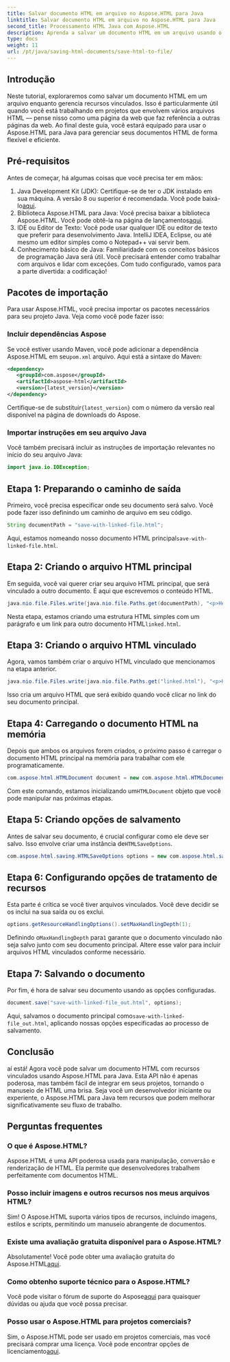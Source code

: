 ```yaml
---
title: Salvar documento HTML em arquivo no Aspose.HTML para Java
linktitle: Salvar documento HTML em arquivo no Aspose.HTML para Java
second_title: Processamento HTML Java com Aspose.HTML
description: Aprenda a salvar um documento HTML em um arquivo usando o Aspose.HTML para Java, perfeito para manipular vários recursos vinculados com facilidade.
type: docs
weight: 11
url: /pt/java/saving-html-documents/save-html-to-file/
---
```

## Introdução
Neste tutorial, exploraremos como salvar um documento HTML em um arquivo enquanto gerencia recursos vinculados. Isso é particularmente útil quando você está trabalhando em projetos que envolvem vários arquivos HTML — pense nisso como uma página da web que faz referência a outras páginas da web. Ao final deste guia, você estará equipado para usar o Aspose.HTML para Java para gerenciar seus documentos HTML de forma flexível e eficiente.
## Pré-requisitos
Antes de começar, há algumas coisas que você precisa ter em mãos:
1.  Java Development Kit (JDK): Certifique-se de ter o JDK instalado em sua máquina. A versão 8 ou superior é recomendada. Você pode baixá-lo[aqui](https://www.oracle.com/java/technologies/javase-jdk11-downloads.html).
2.  Biblioteca Aspose.HTML para Java: Você precisa baixar a biblioteca Aspose.HTML. Você pode obtê-la na página de lançamentos[aqui](https://releases.aspose.com/html/java/).
3. IDE ou Editor de Texto: Você pode usar qualquer IDE ou editor de texto que preferir para desenvolvimento Java. IntelliJ IDEA, Eclipse, ou até mesmo um editor simples como o Notepad++ vai servir bem.
4. Conhecimento básico de Java: Familiaridade com os conceitos básicos de programação Java será útil. Você precisará entender como trabalhar com arquivos e lidar com exceções.
Com tudo configurado, vamos para a parte divertida: a codificação!
## Pacotes de importação
Para usar Aspose.HTML, você precisa importar os pacotes necessários para seu projeto Java. Veja como você pode fazer isso:
### Incluir dependências Aspose
 Se você estiver usando Maven, você pode adicionar a dependência Aspose.HTML em seu`pom.xml` arquivo. Aqui está a sintaxe do Maven:
```xml
<dependency>
   <groupId>com.aspose</groupId>
   <artifactId>aspose-html</artifactId>
   <version>{latest_version}</version>
</dependency>
```
 Certifique-se de substituir`{latest_version}` com o número da versão real disponível na página de downloads do Aspose.
### Importar instruções em seu arquivo Java
Você também precisará incluir as instruções de importação relevantes no início do seu arquivo Java:
```java
import java.io.IOException;
```

## Etapa 1: Preparando o caminho de saída
Primeiro, você precisa especificar onde seu documento será salvo. Você pode fazer isso definindo um caminho de arquivo em seu código.
```java
String documentPath = "save-with-linked-file.html";
```
 Aqui, estamos nomeando nosso documento HTML principal`save-with-linked-file.html`.
## Etapa 2: Criando o arquivo HTML principal
Em seguida, você vai querer criar seu arquivo HTML principal, que será vinculado a outro documento. É aqui que escrevemos o conteúdo HTML.
```java
java.nio.file.Files.write(java.nio.file.Paths.get(documentPath), "<p>Hello World!</p><a href='linked.html'>linked file</a>".getBytes());
```
 Nesta etapa, estamos criando uma estrutura HTML simples com um parágrafo e um link para outro documento HTML`linked.html`.
## Etapa 3: Criando o arquivo HTML vinculado
Agora, vamos também criar o arquivo HTML vinculado que mencionamos na etapa anterior.
```java
java.nio.file.Files.write(java.nio.file.Paths.get("linked.html"), "<p>Hello linked file!</p>".getBytes());
```
Isso cria um arquivo HTML que será exibido quando você clicar no link do seu documento principal.
## Etapa 4: Carregando o documento HTML na memória
Depois que ambos os arquivos forem criados, o próximo passo é carregar o documento HTML principal na memória para trabalhar com ele programaticamente.
```java
com.aspose.html.HTMLDocument document = new com.aspose.html.HTMLDocument(documentPath);
```
 Com este comando, estamos inicializando um`HTMLDocument` objeto que você pode manipular nas próximas etapas.
## Etapa 5: Criando opções de salvamento
Antes de salvar seu documento, é crucial configurar como ele deve ser salvo. Isso envolve criar uma instância de`HTMLSaveOptions`.
```java
com.aspose.html.saving.HTMLSaveOptions options = new com.aspose.html.saving.HTMLSaveOptions();
```
## Etapa 6: Configurando opções de tratamento de recursos
Esta parte é crítica se você tiver arquivos vinculados. Você deve decidir se os inclui na sua saída ou os exclui. 
```java
options.getResourceHandlingOptions().setMaxHandlingDepth(1);
```
 Definindo o`MaxHandlingDepth` para`1` garante que o documento vinculado não seja salvo junto com seu documento principal. Altere esse valor para incluir arquivos HTML vinculados conforme necessário.
## Etapa 7: Salvando o documento
Por fim, é hora de salvar seu documento usando as opções configuradas.
```java
document.save("save-with-linked-file_out.html", options);
```
 Aqui, salvamos o documento principal como`save-with-linked-file_out.html`, aplicando nossas opções especificadas ao processo de salvamento.
## Conclusão
aí está! Agora você pode salvar um documento HTML com recursos vinculados usando Aspose.HTML para Java. Esta API não é apenas poderosa, mas também fácil de integrar em seus projetos, tornando o manuseio de HTML uma brisa. Seja você um desenvolvedor iniciante ou experiente, o Aspose.HTML para Java tem recursos que podem melhorar significativamente seu fluxo de trabalho.
## Perguntas frequentes
### O que é Aspose.HTML?  
Aspose.HTML é uma API poderosa usada para manipulação, conversão e renderização de HTML. Ela permite que desenvolvedores trabalhem perfeitamente com documentos HTML.
### Posso incluir imagens e outros recursos nos meus arquivos HTML?  
Sim! O Aspose.HTML suporta vários tipos de recursos, incluindo imagens, estilos e scripts, permitindo um manuseio abrangente de documentos.
### Existe uma avaliação gratuita disponível para o Aspose.HTML?  
 Absolutamente! Você pode obter uma avaliação gratuita do Aspose.HTML[aqui](https://releases.aspose.com/).
### Como obtenho suporte técnico para o Aspose.HTML?  
 Você pode visitar o fórum de suporte do Aspose[aqui](https://forum.aspose.com/c/html/29) para quaisquer dúvidas ou ajuda que você possa precisar.
### Posso usar o Aspose.HTML para projetos comerciais?  
Sim, o Aspose.HTML pode ser usado em projetos comerciais, mas você precisará comprar uma licença. Você pode encontrar opções de licenciamento[aqui](https://purchase.aspose.com/buy).
